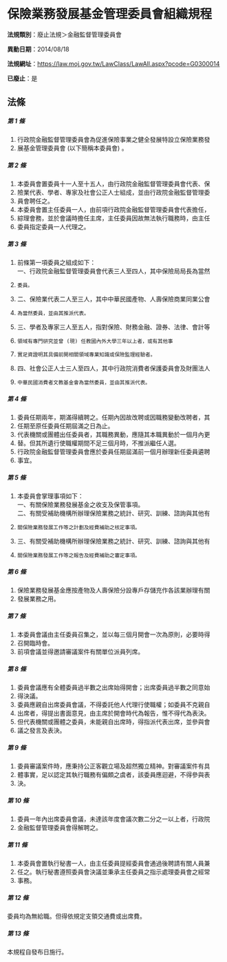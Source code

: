 # 保險業務發展基金管理委員會組織規程

**法規類別**：廢止法規＞金融監督管理委員會

**異動日期**：2014/08/18  

**法規網址**：https://law.moj.gov.tw/LawClass/LawAll.aspx?pcode=G0300014

**已廢止**：是



## 法條
##### 第 1 條
1. 行政院金融監督管理委員會為促進保險事業之健全發展特設立保險業務發
1. 展基金管理委員會 (以下簡稱本委員會) 。

##### 第 2 條
1. 本委員會置委員十一人至十五人，由行政院金融監督管理委員會代表、保
1. 險業代表、學者、專家及社會公正人士組成，並由行政院金融監督管理委
1. 員會聘任之。
1. 本委員會置主任委員一人，由前項行政院金融監督管理委員會代表擔任，
1. 綜理會務，並於會議時擔任主席，主任委員因故無法執行職務時，由主任
1. 委員指定委員一人代理之。

##### 第 3 條
1. 前條第一項委員之組成如下：  
一、行政院金融監督管理委員會代表三人至四人，其中保險局局長為當然
1.     委員。
1. 二、保險業代表二人至三人，其中中華民國產物、人壽保險商業同業公會
1.     為當然委員，並由其推派代表。
1. 三、學者及專家三人至五人，指對保險、財務金融、證券、法律、會計等
1.     領域有專門研究並曾 (現) 任教國內外大學三年以上者，或有其他事
1.     實足資證明其具備前開相關領域專業知識或保險監理經驗者。
1. 四、社會公正人士三人至四人，其中行政院消費者保護委員會及財團法人
1.     中華民國消費者文教基金會為當然委員，並由其推派代表。

##### 第 4 條
1. 委員任期兩年，期滿得續聘之。任期內因故改聘或因職務變動改聘者，其
1. 任期至原任委員任期屆滿之日為止。
1. 代表機關或團體出任委員者，其職務異動，應隨其本職異動於一個月內更
1. 替。但其所遺行使職權期間不足三個月時，不推派繼任人選。
1. 行政院金融監督管理委員會應於委員任期屆滿前一個月辦理新任委員遴聘
1. 事宜。

##### 第 5 條
1. 本委員會掌理事項如下：  
一、有關保險業務發展基金之收支及保管事項。  
二、有關受補助機構所辦理保險業務之統計、研究、訓練、諮詢與其他有
1.     關保險業務發展工作等之計劃及經費補助之核定事項。
1. 三、有關受補助機構所辦理保險業務之統計、研究、訓練、諮詢與其他有
1.     關保險業務發展工作等之報告及經費補助之審定事項。

##### 第 6 條
1. 保險業務發展基金應按產物及人壽保險分設專戶存儲充作各該業辦理有關
1. 發展業務之用。

##### 第 7 條
1. 本委員會議由主任委員召集之，並以每三個月開會一次為原則，必要時得
1. 召開臨時會。
1. 前項會議並得邀請審議案件有關單位派員列席。

##### 第 8 條
1. 委員會議應有全體委員過半數之出席始得開會；出席委員過半數之同意始
1. 得決議。
1. 委員應親自出席委員會議，不得委託他人代理行使職權；如委員不克親自
1. 出席者，得提出書面意見，由主席於開會時代為報告，惟不得代為表決。
1. 但代表機關或團體之委員，未能親自出席時，得指派代表出席，並參與會
1. 議之發言及表決。

##### 第 9 條
1. 委員審議案件時，應秉持公正客觀立場及超然獨立精神。對審議案件有具
1. 體事實，足以認定其執行職務有偏頗之虞者，該委員應迴避，不得參與表
1. 決。

##### 第 10 條
1. 委員一年內出席委員會議，未達該年度會議次數二分之一以上者，行政院
1. 金融監督管理委員會得解聘之。

##### 第 11 條
1. 本委員會置執行秘書一人，由主任委員提經委員會通過後聘請有關人員兼
1. 任之。執行秘書遵照委員會決議並秉承主任委員之指示處理委員會之經常
1. 事務。

##### 第 12 條
委員均為無給職。但得依規定支領交通費或出席費。

##### 第 13 條
本規程自發布日施行。


